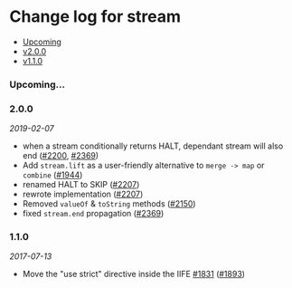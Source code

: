 # Change log for stream

- [Upcoming](#upcoming)
- [v2.0.0](#v200)
- [v1.1.0](#v110)

### Upcoming...

### 2.0.0
_2019-02-07_

- when a stream conditionally returns HALT, dependant stream will also end ([#2200](https://github.com/MithrilJS/mithril.js/pull/2200), [#2369](https://github.com/MithrilJS/mithril.js/pull/2369))
- Add `stream.lift` as a user-friendly alternative to `merge -> map` or `combine` ([#1944](https://github.com/MithrilJS/mithril.js/issues/1944))
- renamed HALT to SKIP ([#2207](https://github.com/MithrilJS/mithril.js/pull/2207))
- rewrote implementation ([#2207](https://github.com/MithrilJS/mithril.js/pull/2207))
- Removed `valueOf` & `toString` methods ([#2150](https://github.com/MithrilJS/mithril.js/pull/2150))
- fixed `stream.end` propagation ([#2369](https://github.com/MithrilJS/mithril.js/pull/2369))

### 1.1.0
_2017-07-13_

- Move the "use strict" directive inside the IIFE [#1831](https://github.com/MithrilJS/mithril.js/issues/1831) ([#1893](https://github.com/MithrilJS/mithril.js/pull/1893))
